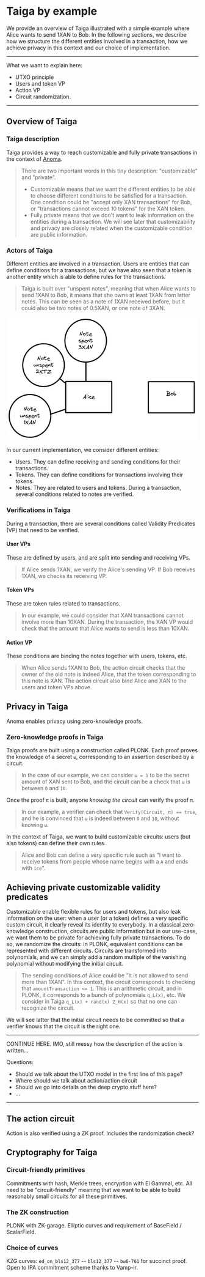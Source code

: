 # Taiga by example
We provide an overview of Taiga illustrated with a simple example where Alice wants to send 1XAN to Bob.
In the following sections, we describe how we structure the different entities involved in a transaction, how we achieve privacy in this context and our choice of implementation.

----
What we want to explain here:
* UTXO principle
* Users and token VP
* Action VP
* Circuit randomization.
----

## Overview of Taiga

### Taiga description
Taiga provides a way to reach customizable and fully private transactions in the context of [Anoma](https://anoma.network).
> There are two important words in this tiny description: "customizable" and "private".
> * Customizable means that we want the different entities to be able to choose different conditions to be satisfied for a transaction. One condition could be "accept only XAN transactions" for Bob, or "transactions cannot exceed 10 tokens" for the XAN token.
> * Fully private means that we don't want to leak information on the entities during a transaction. We will see later that customizability and privacy are closely related when the customizable condition are public information.

### Actors of Taiga
Different entities are involved in a transaction. Users are entities that can define conditions for a transactions, but we have also seen that a token is another entity which is able to define rules for the transactions.
> Taiga is built over "unspent notes", meaning that when Alice wants to send 1XAN to Bob, it means that she owns at least 1XAN from latter notes. This can be seen as a note of 1XAN received before, but it could also be two notes of 0.5XAN, or one note of 3XAN. 

<img src="utxo.png" alt="UTXO" width="500"/>

In our current implementation, we consider different entities:
* Users. They can define receiving and sending conditions for their transactions.
* Tokens. They can define conditions for transactions involving their tokens.
* Notes. They are related to users and tokens. During a transaction, several conditions related to notes are verified.

### Verifications in Taiga
During a transaction, there are several conditions called Validity Predicates (VP) that need to be verified.

#### User VPs
These are defined by users, and are split into sending and receiving VPs.
> If Alice sends 1XAN, we verify the Alice's sending VP. If Bob receives 1XAN, we checks its receiving VP.

#### Token VPs
These are token rules related to transactions.
> In our example, we could consider that XAN transactions cannot involve more than 10XAN. During the transaction, the XAN VP would check that the amount that Alice wants to send is less than 10XAN.

#### Action VP
These conditions are binding the notes together with users, tokens, etc.
> When Alice sends 1XAN to Bob, the action circuit checks that the owner of the old note is indeed Alice, that the token corresponding to this note is XAN.
> The action circuit also bind Alice and XAN to the users and token VPs above.

## Privacy in Taiga

Anoma enables privacy using zero-knowledge proofs. 

### Zero-knowledge proofs in Taiga
Taiga proofs are built using a construction called PLONK.
Each proof proves the knowledge of a secret `ω`, corresponding to an assertion described by a circuit.
> In the case of our example, we can consider `ω = 1` to be the secret amount of XAN sent to Bob, and the circuit can be a check that `ω` is between `0` and `10`.

Once the proof `π` is built, anyone *knowing the circuit* can verify the proof `π`.
> In our example, a verifier can check that `Verify(Circuit, π) == true`, and he is convinced that `ω` is indeed between `0` and `10`, without knowing `ω`.

In the context of Taiga, we want to build customizable circuits: users (but also tokens) can define their own rules.
> Alice and Bob can define a very specific rule such as "I want to receive tokens from people whose name begins with a `A` and ends with `ice`".

## Achieving private customizable validity predicates
Customizable enable flexible rules for users and tokens, but also leak information on the user: when a user (or a token) defines a very specific custom circuit, it clearly reveal its identity to everybody.
In a classical zero-knowledge construction, circuits are public information but in our use-case, we want them to be private for achieving fully private transactions.
To do so, we randomize the circuits: in PLONK, equivalent conditions can be represented with different circuits. Circuits are transformed into polynomials, and we can simply add a random multiple of the vanishing polynomial without modifying the initial circuit. 

> The sending conditions of Alice could be "It is not allowed to send more than 1XAN". In this context, the circuit corresponds to checking that `amountTransaction <= 1`. This is an arithmetic circuit, and in PLONK, it corresponds to a bunch of polynomials `q_L(x)`, etc. We consider in Taiga `q_L(x) + rand(x) Z_H(x)` so that no one can recognize the circuit.

We will see latter that the initial circuit needs to be committed so that a verifier knows that the circuit is the right one.

----

CONTINUE HERE. IMO, still messy how the description of the action is written...

Questions:
* Should we talk about the UTXO model in the first line of this page?
* Where should we talk about action/action circuit
* Should we go into details on the deep crypto stuff here?
* ...

----

## The action circuit
Action is also verified using a ZK proof. Includes the randomization check?

## Cryptography for Taiga
### Circuit-friendly primitives
Commitments with hash, Merkle trees, encryption with El Gammal, etc. All need to be "circuit-friendly" meaning that we want to be able to build reasonably small circuits for all these primitives.
### The ZK construction
PLONK with ZK-garage. Elliptic curves and requirement of BaseField / ScalarField.

### Choice of curves
KZG curves: `ed_on_bls12_377` -- `bls12_377` -- `bw6-761` for succinct proof. Open to IPA commitment scheme thanks to Vamp-ir.

